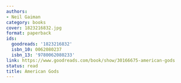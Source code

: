 ```yaml
---
authors:
- Neil Gaiman
category: books
cover: 1823216832.jpg
format: paperback
ids:
  goodreads: '1823216832'
  isbn_10: 0062080237
  isbn_13: '9780062080233'
link: https://www.goodreads.com/book/show/30166675-american-gods
status: read
title: American Gods
---
```

